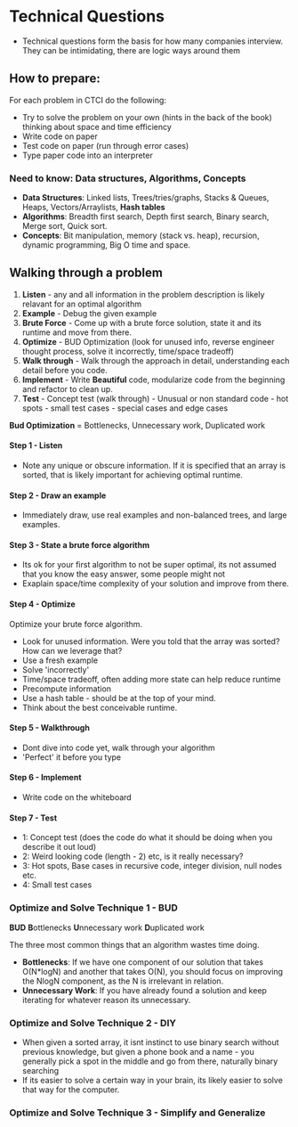 # Technical Questions

- Technical questions form the basis for how many companies interview. They can be intimidating, there are logic ways around them

## How to prepare: 
For each problem in CTCI do the following:
- Try to solve the problem on your own (hints in the back of the book) thinking about space and time efficiency
- Write code on paper
- Test code on paper (run through error cases)
- Type paper code into an interpreter


### Need to know: Data structures, Algorithms, Concepts
- **Data Structures**: Linked lists, Trees/tries/graphs, Stacks & Queues, Heaps, Vectors/Arraylists, **Hash tables**
- **Algorithms**: Breadth first search, Depth first search, Binary search, Merge sort, Quick sort.
- **Concepts**: Bit manipulation, memory (stack vs. heap), recursion, dynamic programming, Big O time and space. 


## Walking through a problem
1. **Listen** - any and all information in the problem description is likely relavant for an optimal algorithm
2. **Example** - Debug the given example
3. **Brute Force** - Come up with a brute force solution, state it and its runtime and move from there. 
4. **Optimize** - BUD Optimization (look for unused info, reverse engineer thought process, solve it incorrectly, time/space tradeoff)
5. **Walk through** - Walk through the approach in detail, understanding each detail before you code. 
6. **Implement** - Write **Beautiful** code, modularize code from the beginning and refactor to clean up.
7. **Test** - Concept test (walk through) - Unusual or non standard code - hot spots - small test cases - special cases and edge cases

**Bud Optimization** = Bottlenecks, Unnecessary work, Duplicated work


#### Step 1 - Listen
- Note any unique or obscure information. If it is specified that an array is sorted, that is likely important for achieving optimal runtime. 

#### Step 2 - Draw an example
- Immediately draw, use real examples and non-balanced trees, and large examples.

#### Step 3 - State a brute force algorithm
- Its ok for your first algorithm to not be super optimal, its not assumed that you know the easy answer, some people might not
- Exaplain space/time complexity of your solution and improve from there. 

#### Step 4 - Optimize
Optimize your brute force algorithm.
- Look for unused information. Were you told that the array was sorted? How can we leverage that?
- Use a fresh example
- Solve 'incorrectly' 
- Time/space tradeoff, often adding more state can help reduce runtime
- Precompute information
- Use a hash table - should be at the top of your mind. 
- Think about the best conceivable runtime. 

#### Step 5 - Walkthrough
- Dont dive into code yet, walk through your algorithm
- 'Perfect' it before you type

#### Step 6 - Implement
- Write code on the whiteboard


#### Step 7 - Test
- 1: Concept test (does the code do what it should be doing when you describe it out loud)
- 2: Weird looking code (length - 2) etc, is it really necessary?
- 3: Hot spots, Base cases in recursive code, integer division, null nodes etc. 
- 4: Small test cases


### Optimize and Solve Technique 1 - BUD
**BUD**
**B**ottlenecks
**U**nnecessary work
**D**uplicated work

The three most common things that an algorithm wastes time doing. 

- **Bottlenecks**: If we have one component of our solution that takes O(N*logN) and another that takes O(N), you should focus on improving the NlogN component, as the N is irrelevant in relation. 
- **Unnecessary Work**: If you have already found a solution and keep iterating for whatever reason its unnecessary. 

### Optimize and Solve Technique 2 - DIY
- When given a sorted array, it isnt instinct to use binary search without previous knowledge, but given a phone book and a name - you generally pick a spot in the middle and go from there, naturally binary searching
- If its easier to solve a certain way in your brain, its likely easier to solve that way for the computer. 

### Optimize and Solve Technique 3 - Simplify and Generalize
